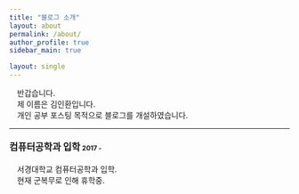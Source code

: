 ```yaml
---
title: "블로그 소개"
layout: about
permalink: /about/
author_profile: true
sidebar_main: true

layout: single
---
```


　반갑습니다.   
　제 이름은 김인환입니다.   
　개인 공부 포스팅 목적으로 블로그를 개설하였습니다.

***

#### <big>컴퓨터공학과 입학</big>    <small>2017 - </small>
　서경대학교 컴퓨터공학과 입학.   
　현재 군복무로 인해 휴학중.   